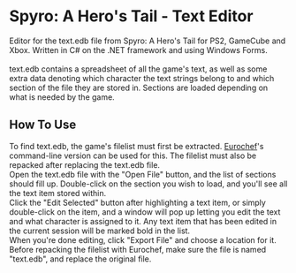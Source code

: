 # Spyro: A Hero's Tail - Text Editor
Editor for the text.edb file from Spyro: A Hero's Tail for PS2, GameCube and Xbox. Written in C# on the .NET framework and using Windows Forms.<br><br>
text.edb contains a spreadsheet of all the game's text, as well as some extra data denoting which character the text strings belong to and which section of the file they are stored in. Sections are loaded depending on what is needed by the game.

## How To Use
To find text.edb, the game's filelist must first be extracted. [Eurochef](https://github.com/eurotools/eurochef)'s command-line version can be used for this. The filelist must also be repacked after replacing the text.edb file.<br>
Open the text.edb file with the "Open File" button, and the list of sections should fill up. Double-click on the section you wish to load, and you'll see all the text item stored within.<br>
Click the "Edit Selected" button after highlighting a text item, or simply double-click on the item, and a window will pop up letting you edit the text and what character is assigned to it. Any text item that has been edited in the current session will be marked bold in the list.<br>
When you're done editing, click "Export File" and choose a location for it. Before repacking the filelist with Eurochef, make sure the file is named "text.edb", and replace the original file.
